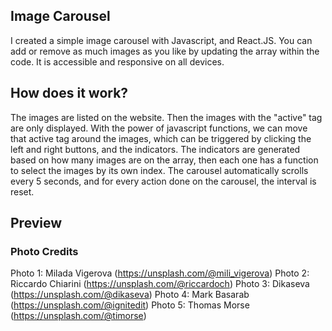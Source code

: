 ## Image Carousel
I created a simple image carousel with Javascript, and React.JS. You can add or remove as much images as you like by updating the array within the code. It is accessible and responsive on all devices.

## How does it work?
The images are listed on the website. Then the images with the "active" tag are only displayed. With the power of javascript functions, we can move that active tag around the images, which can be triggered by clicking the left and right buttons, and the indicators. The indicators are generated based on how many images are on the array, then each one has a function to select the images by its own index. The carousel automatically scrolls every 5 seconds, and for every action done on the carousel, the interval is reset.

## Preview

### Photo Credits
Photo 1: Milada Vigerova (https://unsplash.com/@mili_vigerova)
Photo 2: Riccardo Chiarini (https://unsplash.com/@riccardoch)
Photo 3: Dikaseva (https://unsplash.com/@dikaseva)
Photo 4: Mark Basarab (https://unsplash.com/@ignitedit)
Photo 5: Thomas Morse (https://unsplash.com/@timorse)
